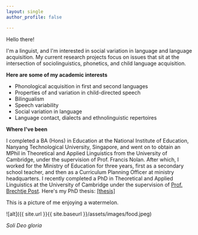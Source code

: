 ```yaml
---
layout: single
author_profile: false

---
```


Hello there!

I'm a linguist, and I'm interested in social variation in language and language acquisition. My current research projects focus on issues that sit at the intersection of sociolinguistics, phonetics, and child language acquisition. 

**Here are some of my academic interests**

* Phonological acquisition in first and second languages
* Properties of and variation in child-directed speech
* Bilingualism
* Speech variability
* Social variation in language
* Language contact, dialects and ethnolinguistic repertoires

**Where I've been**

I completed a BA (Hons) in Education at the National Institute of Education, Nanyang Technological University, Singapore, and went on to obtain an MPhil in Theoretical and Applied Linguistics from the University of Cambridge, under the supervision of Prof. Francis Nolan. After which, I worked for the Ministry of Education for three years, first as a secondary school teacher, and then as a Curriculum Planning Officer at ministry headquarters. I recently completed a PhD in Theoretical and Applied Linguistics at the University of Cambridge under the supervision of [Prof. Brechtje Post](https://www.mmll.cam.ac.uk/professor-brechtje-post). Here's my PhD thesis: [[thesis]](https://doi.org/10.17863/CAM.86480)

This is a picture of me enjoying a watermelon.

![alt]({{ site.url }}{{ site.baseurl }}/assets/images/food.jpeg)


_Soli Deo gloria_
